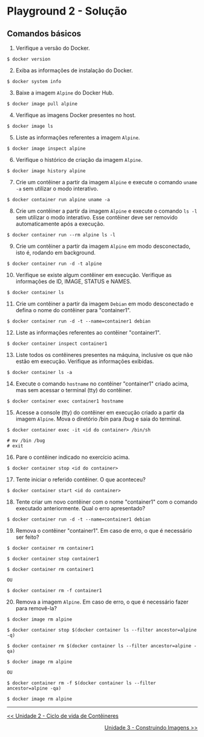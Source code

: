 # Playground 2 - Solução

## Comandos básicos

1. Verifique a versão do Docker.
```
$ docker version
```

2. Exiba as informações de instalação do Docker.
```
$ docker system info
```

3. Baixe a imagem `Alpine` do Docker Hub.
```
$ docker image pull alpine
```

4. Verifique as imagens Docker presentes no host.
```
$ docker image ls
```

5. Liste as informações referentes a imagem `Alpine`.
```
$ docker image inspect alpine
```

6. Verifique o histórico de criação da imagem `Alpine`.
```
$ docker image history alpine
```

7. Crie um contêiner a partir da imagem `Alpine` e execute o comando `uname -a` sem utilizar o modo interativo.
```
$ docker container run alpine uname -a
```

8. Crie um contêiner a partir da imagem `Alpine` e execute o comando `ls -l` sem utilizar o modo interativo. Esse contêiner deve ser removido automaticamente após a execução.
```
$ docker container run --rm alpine ls -l
```

9. Crie um contêiner a partir da imagem `Alpine` em modo desconectado, isto é, rodando em background.
```
$ docker container run -d -t alpine
```

10. Verifique se existe algum contêiner em execução. Verifique as informações de ID, IMAGE, STATUS e NAMES.
```
$ docker container ls
```

11. Crie um contêiner a partir da imagem `Debian` em modo desconectado e defina o nome do contêiner para "container1".
```
$ docker container run -d -t --name=container1 debian
```

12. Liste as informações referentes ao contêiner "container1".
```
$ docker container inspect container1
```

13. Liste todos os contêineres presentes na máquina, inclusive os que não estão em execução. Verifique as informações exibidas.
```
$ docker container ls -a
```

14. Execute o comando `hostname` no contêiner "container1" criado acima, mas sem acessar o terminal (tty) do contêiner.
```
$ docker container exec container1 hostname
```

15. Acesse a console (tty) do contêiner em execução criado a partir da imagem `Alpine`. Mova o diretório /bin para /bug e saia do terminal.
```
$ docker container exec -it <id do container> /bin/sh

# mv /bin /bug
# exit
```

16. Pare o contêiner indicado no exercício acima.
```
$ docker container stop <id do container>
```

17. Tente iniciar o referido contêiner. O que aconteceu?
```
$ docker container start <id do container>
```

18. Tente criar um novo contêiner com o nome "container1" com o comando executado anteriormente. Qual o erro apresentado?
```
$ docker container run -d -t --name=container1 debian
```

19. Remova o contêiner "container1". Em caso de erro, o que é necessário ser feito?
```
$ docker container rm container1

$ docker container stop container1

$ docker container rm container1

OU

$ docker container rm -f container1

```
 
20. Remova a imagem `Alpine`. Em caso de erro, o que é necessário fazer para removê-la?
 ```
$ docker image rm alpine

$ docker container stop $(docker container ls --filter ancestor=alpine -q)

$ docker container rm $(docker container ls --filter ancestor=alpine -qa)

$ docker image rm alpine

OU

$ docker container rm -f $(docker container ls --filter ancestor=alpine -qa)

$ docker image rm alpine

```

---
<p align="left">
<a href='../unidade2.md' id='unidade2' class='anchor' aria-hidden='true'><< Unidade 2 - Ciclo de vida de Contêineres</a></p>
<p align="right">
<a href='../../unidade3/unidade3.md' id='unidade3' class='anchor' aria-hidden='true'>Unidade 3 - Construindo Imagens >></a></p>